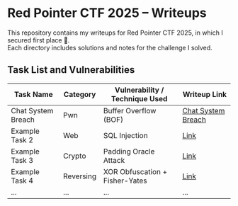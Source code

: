 # Red Pointer CTF 2025 – Writeups

This repository contains my writeups for Red Pointer CTF 2025, in which I secured first place 🥇.  
Each directory includes solutions and notes for the challenge I solved.

## Task List and Vulnerabilities

| Task Name          | Category  | Vulnerability / Technique Used | Writeup Link                                             |
| ------------------ | --------- | ------------------------------ | -------------------------------------------------------- |
| Chat System Breach | Pwn       | Buffer Overflow (BOF)          | [Chat System Breach](./Chat%20System%20Breach/README.md) |
| Example Task 2     | Web       | SQL Injection                  | [Link](./example2/README.md)                             |
| Example Task 3     | Crypto    | Padding Oracle Attack          | [Link](./example3/README.md)                             |
| Example Task 4     | Reversing | XOR Obfuscation + Fisher-Yates | [Link](./example4/README.md)                             |
| ...                | ...       | ...                            | ...                                                      |
